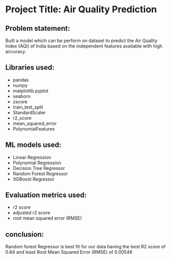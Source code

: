 # **Project Title: Air Quality Prediction**
## **Problem statement:**
Built a model which can be perform on dataset to predict the Air Quality Index (AQI) of India based on the independent features available with high accuracy.

## **Libraries used:**
* pandas
* numpy
* matplotlib.pyplot
* seaborn
* zscore
* train_test_split
* StandardScaler
* r2_score
* mean_squared_error
* PolynomialFeatures

## **ML models used:**
* Linear Regression
* Polynomial Regression
* Decision Tree Regressor
* Random Forest Regressor
* XGBoost Regressor

## **Evaluation metrics used:**
* r2 score
* adjusted r2 score
* root mean squared error (RMSE)

## **conclusion:**
Random forest Regressor is best fit for our data having the best R2 score of 0.84 and least Root Mean Squared Error (RMSE) of 0.00546


